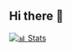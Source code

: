 ## Hi there 👋

[![📊 Stats](https://github-readme-stats.vercel.app/api?username=AymenCity)](https://github.com/AymenCity/github-readme-stats)
